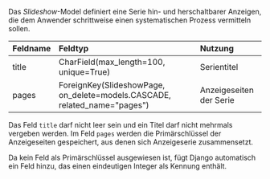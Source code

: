 Das *Slideshow*-Model definiert eine Serie hin- und herschaltbarer Anzeigen, die dem Anwender schrittweise
einen systematischen Prozess vermitteln sollen.

| Feldname | Feldtyp | Nutzung |
| :--- | :--- | :--- |
| title | CharField(max_length=100, unique=True) | Serientitel |
| pages | ForeignKey(SlideshowPage, on_delete=models.CASCADE, related_name="pages") | Anzeigeseiten der Serie |

Das Feld `title` darf nicht leer sein und ein Titel darf nicht mehrmals vergeben werden. Im Feld `pages`
werden die Primärschlüssel der Anzeigeseiten gespeichert, aus denen sich Anzeigeserie zusammensetzt.

Da kein Feld als Primärschlüssel ausgewiesen ist, fügt Django automatisch ein Feld hinzu, das einen
eindeutigen Integer als Kennung enthält.
